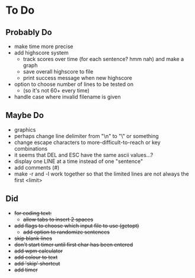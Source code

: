 To Do
====
## Probably Do
* make time more precise
* add highscore system
  * track scores over time (for each sentence? hmm nah) and make a graph
  * save overall highscore to file
  * print success message when new highscore
* option to choose number of lines to be tested on
  * (so it's not 60+ every time)
* handle case where invalid filename is given

## Maybe Do
* graphics
* perhaps change line delimiter from "\n" to "\\" or something
* change escape characters to more-difficult-to-reach or key combinations
* it seems that DEL and ESC have the same ascii values...?
* display one LINE at a time instead of one "sentence"
* add comments (#)
* make -r and -l work together so that the limited lines are not always the first \<limit\>

## Did 
* ~~for coding text:~~
  * ~~allow tabs to insert 2 spaces~~
* ~~add flags to choose which input file to use (getopt)~~
  * ~~add option to randomize sentences~~
* ~~skip blank lines~~
* ~~don't start timer until first char has been entered~~
* ~~add wpm calculator~~
* ~~add colour to text~~
* ~~add 'skip' shortcut~~
* ~~add timer~~
